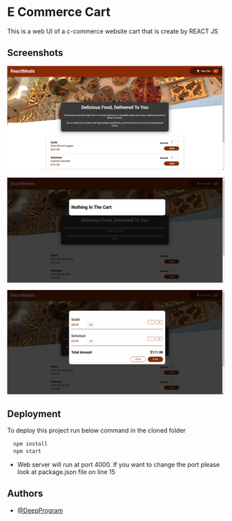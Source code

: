 
# E Commerce Cart

This is a web UI of a c-commerce website cart that is create by REACT JS

## Screenshots

![App Screenshot](https://github.com/DeepProgram/e-commerce-cart/raw/screenshot/e-commerce-cart-1.png)

![App Screenshot](https://github.com/DeepProgram/e-commerce-cart/raw/screenshot/e-commerce-cart-2.png)

![App Screenshot](https://github.com/DeepProgram/e-commerce-cart/raw/screenshot/e-commerce-cart-3.png)


## Deployment

To deploy this project run below command in the cloned folder

```bash
  npm install
  npm start
```
- Web server will run at port 4000. If you want to change the port please look at package.json file on line 15

## Authors

- [@DeepProgram](https://github.com/DeepProgram)

